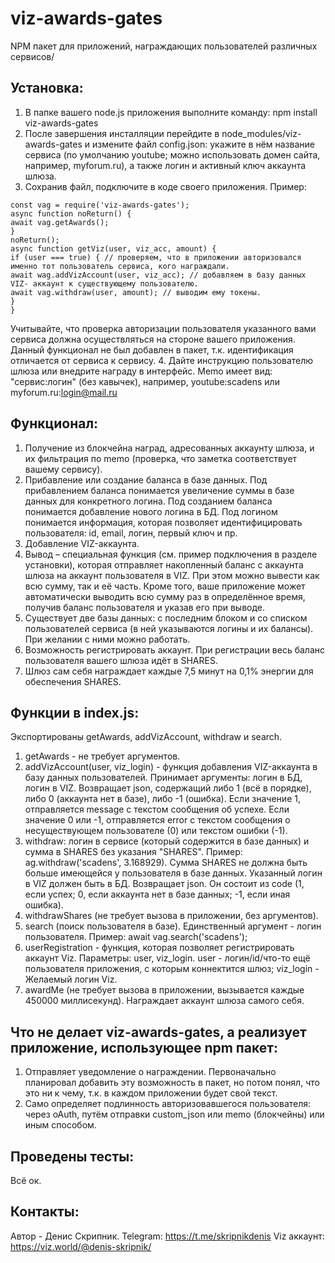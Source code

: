 # viz-awards-gates
NPM пакет для приложений, награждающих пользователей различных сервисов/
## Установка:
1. В папке вашего node.js приложения выполните команду:
npm install viz-awards-gates
2. После завершения инсталляции перейдите в node_modules/viz-awards-gates и измените файл config.json: укажите в нём название сервиса (по умолчанию youtube; можно использовать домен сайта, например, myforum.ru), а также логин и активный ключ аккаунта шлюза.
3. Сохранив файл, подключите в коде своего приложения. Пример:
```
const vag = require('viz-awards-gates');
async function noReturn() {
await vag.getAwards();
}
noReturn();
async function getViz(user, viz_acc, amount) {
if (user === true) { // проверяем, что в приложении авторизовался именно тот пользователь сервиса, кого награждали.
await wag.addVizAccount(user, viz_acc); // добавляем в базу данных VIZ- аккаунт к существующему пользователю.
await vag.withdraw(user, amount); // выводим ему токены.
}
}
```
Учитывайте, что проверка авторизации пользователя указанного вами сервиса должна осуществляться на стороне вашего приложения. Данный функционал не был добавлен в пакет, т.к. идентификация отличается от сервиса к сервису.
4. Дайте инструкцию пользователю шлюза или внедрите награду в интерфейс. Memo имеет вид: "сервис:логин" (без кавычек), например, youtube:scadens или myforum.ru:login@mail.ru

## Функционал:
1. Получение из блокчейна наград, адресованных аккаунту шлюза, и их фильтрация по memo (проверка, что заметка соответствует вашему сервису).
2. Прибавление или создание баланса в базе данных. 
Под прибавлением баланса понимается увеличение суммы в базе данных для конкретного логина.
Под созданием баланса понимается добавление нового логина в БД.
Под логином понимается информация, которая позволяет идентифицировать пользователя: id, email, логин, первый ключ и пр.
3. Добавление VIZ-аккаунта.
4. Вывод – специальная функция (см. пример подключения в разделе установки), которая отправляет накопленный баланс с аккаунта шлюза на аккаунт пользователя в VIZ. При этом можно вывести как всю сумму, так и её часть. Кроме того, ваше приложение может автоматически выводить всю сумму раз в определённое время, получив баланс пользователя и указав его при выводе.
5. Существует две базы данных: с последним блоком и со списком пользователей сервиса (в ней указываются логины и их балансы). При желании с ними можно работать.
6. Возможность регистрировать аккаунт. При регистрации весь баланс пользователя вашего шлюза идёт в SHARES.
7. Шлюз сам себя награждает каждые 7,5 минут на 0,1% энергии для обеспечения SHARES.

## Функции в index.js:
Экспортированы getAwards, addVizAccount, withdraw и search.
1. getAwards - не требует аргументов.
2. addVizAccount(user, viz_login) - функция добавления VIZ-аккаунта в базу данных пользователей. Принимает аргументы: логин в БД, логин в VIZ.
Возвращает json, содержащий либо 1 (всё в порядке), либо 0 (аккаунта нет в базе), либо -1 (ошибка). Если значение 1, отправляется message с текстом сообщения об успехе. Если значение 0 или -1, отправляется error с текстом сообщения о несуществующем пользователе (0) или текстом ошибки (-1). 
3. withdraw: логин в сервисе (который содержится в базе данных) и сумма в SHARES без указания "SHARES".
Пример: 
ag.withdraw('scadens', 3.168929).
Сумма SHARES не должна быть больше имеющейся у пользователя в базе данных.
Указанный логин в VIZ должен быть в БД.
Возвращает json. Он состоит из code (1, если успех; 0, если аккаунта нет в базе данных; -1, если иная ошибка).
4. withdrawShares (не требует вызова в приложении, без аргументов).
5. search (поиск пользователя в базе). Единственный аргумент - логин пользователя.
Пример:
await vag.search('scadens');
6. userRegistration - функция, которая позволяет регистрировать аккаунт Viz. Параметры: user, viz_login. user - логин/id/что-то ещё пользователя приложения, с которым коннектится шлюз; viz_login - Желаемый логин Viz.
7. awardMe (не требует вызова в приложении, вызывается каждые 450000 миллисекунд). Награждает аккаунт шлюза самого себя.

## Что не делает viz-awards-gates, а реализует приложение, использующее npm пакет:
1. Отправляет уведомление о награждении. Первоначально планировал добавить эту возможность в пакет, но потом понял, что это ни к чему, т.к. в каждом приложении будет свой текст.
2. Само определяет подлинность авторизовавшегося пользователя: через oAuth, путём отправки custom_json или memo (блокчейны) или иным способом.

## Проведены тесты:
Всё ок.

## Контакты:
Автор - Денис Скрипник.
Telegram: https://t.me/skripnikdenis
Viz аккаунт: https://viz.world/@denis-skripnik/